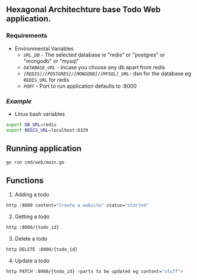 ## Hexagonal Architechture base Todo Web application.
### Requirements
- Environmental Variables
  - _`URL_DB`_ - The selected database ie "redis" or "postgres" or "mongodb" or "mysql"
  - _`DATABASE_URL`_ - Incase you choose any db apart from redis
  - _`[REDIS]/[POSTGRES]/[MONGODB]/[MYSQL]_URL`_- dsn for the database eg `REDIS_URL` for redis
  - _`PORT`_ - Port to run application defaults to :8000
### ***Example***
- Linux bash variables
```bash
export DB_URL=redis
export REDIS_URL=localhost:6329
```

## Running application
```bash
go run cmd/web/main.go
```

## Functions
1. Adding a todo
```bash
http :8000 content="Create a website" status="started"
```
2. Getting a todo
```bash
http :8000/{todo_id}
```
3. Delete a todo
```bash
http DELETE :8000/{todo_id}
```
4. Update a todo
```bash
http PATCH :8080/{todo_id} <parts to be updated eg content="stuff">
```
